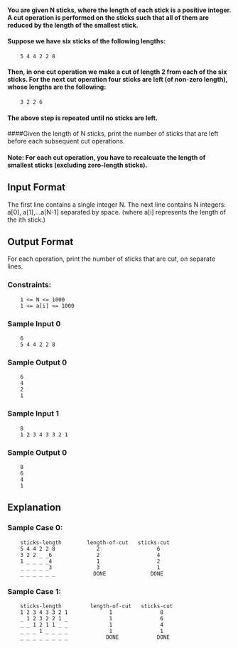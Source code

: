 #### You are given N sticks, where the length of each stick is a positive integer. A cut operation is performed on the sticks such that all of them are reduced by the length of the smallest stick.

#### Suppose we have six sticks of the following lengths:
		5 4 4 2 2 8

#### Then, in one cut operation we make a cut of length 2 from each of the six sticks. For the next cut operation four sticks are left (of non-zero length), whose lengths are the following:
 		3 2 2 6

#### The above step is repeated until no sticks are left.

####Given the length of N sticks, print the number of sticks that are left before each subsequent cut operations.

#### Note: For each cut operation, you have to recalcuate the length of smallest sticks (excluding zero-length sticks).

## Input Format
The first line contains a single integer N.
The next line contains N integers: a[0], a[1],...a[N-1] separated by space.
(where a[i] represents the length of the ith stick.)

## Output Format
For each operation, print the number of sticks that are cut, on separate lines.

### Constraints:
		1 <= N <= 1000
		1 <= a[i] <= 1000

### Sample Input 0
		6
		5 4 4 2 2 8

### Sample Output 0
		6
		4
		2
		1

### Sample Input 1
		8
		1 2 3 4 3 3 2 1

### Sample Output 0
		8
		6
		4
		1

## Explanation
### Sample Case 0:
		sticks-length        length-of-cut   sticks-cut
		5 4 4 2 2 8				2                  6
		3 2 2 _ _6				2                  4
		1 _ _ _ _4				1                  2
		_ _ _ _ _3				3                  1
		_ _ _ _ _ _			   DONE              DONE

### Sample Case 1:
		sticks-length         length-of-cut   sticks-cut
		1 2 3 4 3 3 2 1				1               8
		_ 1 2 3 2 2 1 _				1               6
		_ _ 1 2 1 1 _ _				1               4
		_ _ _ 1 _ _ _ _				1               1
		_ _ _ _ _ _ _ _			   DONE            DONE